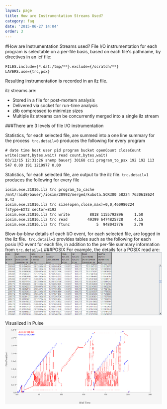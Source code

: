 ```yaml
---
layout: page
title: How are Instrumentation Streams Used?
category: faq
date: '2015-06-27 14:04'
order: 3
---
```


#How are Instrumentation Streams used?
File I/O instrumentation for each program is selectable on a per-file basis, based on each file's pathname, by directives in an icf file:
```
​FILES.include={*.dat:/tmp/**}.exclude={/scratch/**}
​LAYERS.use={trc,psx}
```

Resulting instrumentation is recorded in an ilz file.​

ilz streams are:

- Stored in a file for post-mortem analysis
- Delivered via socket for run-time analysis
- zlib compressed to minimize sizes
- Multiple ilz streams can be concurrently merged into a single ilz stream

###There are 3 levels of file I/O instrumentation

Statistics, for each selected file, are summed into a one line summary for the process
​
`trc.detail=0` produces the following for every program

```
# date time host user pid program bucket openCount closeCount write(count,bytes,wait) read count,bytes,wait)
03/12/15 12:31:26 shemp bauerj 30168 cc1 program_to_psx 192 192 113 547 0.00 191 1219977 0.00
```

Statistics, for each selected file, are output to the ilz file.
​
`trc.detail=1` produces the following for every file

```
iosim.exe.21016.ilz trc program_to_cache /mnt/raid0/bauerj/iosim/20992/merged/kubota.SCR300 58224 7630618624 8.43
iosim.exe.21016.ilz trc size(open,close,max)=0,0,460980224  fsType=EXT2 sector=8192
iosim.exe.21016.ilz trc write         8818 1155792896     1.50
iosim.exe.21016.ilz trc read         49399 6474825728     4.15
iosim.exe.21016.ilz trc ftunc            5  948043776     2.79
```
Blow-by-blow details of each I/O event, for each selected file, are logged in the ilz file.
​
`trc.detail=2` provides tables such as the following for each posix I/O event for each file, in addition to the per-file summary information from `trc.detail=1`
​
###POSIX
For example, the details for a POSIX read are:
![](../images/fpa_table.png)

Visualized in Pulse
![](../images/fpa_plot.png)
